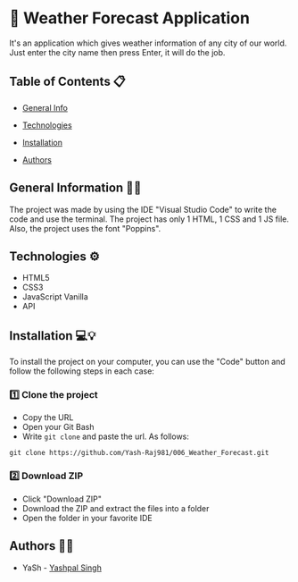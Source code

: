 # 🔑 Weather Forecast Application

It's an application which gives weather information of any city of our world. Just enter the city name then press Enter, it will do the job.

## Table of Contents 📋

- [General Info](#General_Information)

- [Technologies](#Technologies)

- [Installation](#Installation)

- [Authors](#Authors)

## General Information 🙋‍♂️

The project was made by using the IDE "Visual Studio Code" to write the code and use the terminal. The project has only 1 HTML, 1 CSS and 1 JS file. Also, the project uses the font "Poppins".

## Technologies ⚙️

- HTML5
- CSS3
- JavaScript Vanilla
- API

## Installation 💻💡

To install the project on your computer, you can use the "Code" button and follow the following steps in each case:

### 1️⃣ Clone the project

- Copy the URL
- Open your Git Bash
- Write `git clone` and paste the url. As follows:

```
git clone https://github.com/Yash-Raj981/006_Weather_Forecast.git
```

### 2️⃣ Download ZIP

- Click "Download ZIP"
- Download the ZIP and extract the files into a folder
- Open the folder in your favorite IDE

## Authors 🦸‍♀️

- YaSh - [Yashpal Singh](https://github.com/Yash-Raj981)
